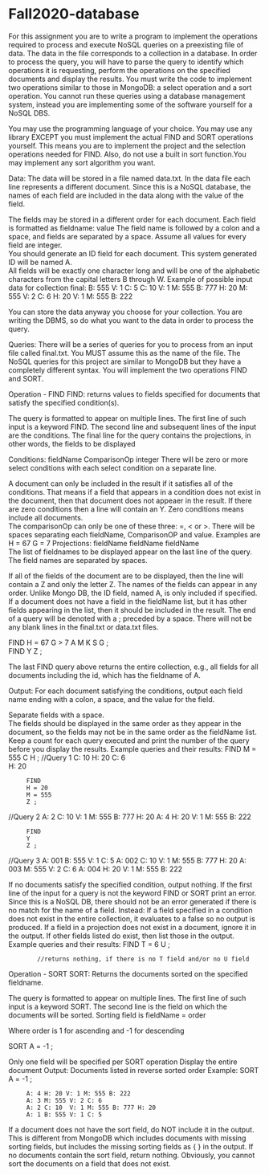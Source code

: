 # Fall2020-database

For this assignment you are to write a program to implement the operations required to process and execute NoSQL queries on a preexisting file of data.  The data in the file corresponds to a collection in a database.  In order to process the query, you will have to parse the query to identify which operations it is requesting, perform the operations on the specified documents and display the results.  You must write the code to implement two operations similar to those in MongoDB: a select operation and a sort operation. You cannot run these queries using a database management system, instead you are implementing some of the software yourself for a NoSQL DBS. 

You may use the programming language of your choice.  You may use any library EXCEPT you must implement the actual FIND and SORT operations yourself.  This means you are to implement the project and the selection operations needed for FIND.  Also, do not use a built in sort function.You may implement any sort algorithm you want.  

Data:   The data will be stored in a file named data.txt. In the data file each line represents a different document.  Since this is a NoSQL database, the names of each field are included in the data along with the value of the field.  

The fields may be stored in a different order for each document.  Each field is formatted as 
         fieldname: value
The field name is followed by a colon and a space, and fields are separated by a space. 
Assume all values for every field are integer.  
You should generate an ID field for each document.  This system generated ID will be named A.  
All fields will be exactly one character long and will be one of the alphabetic characters from the capital letters B through W.
Example of possible input data for collection final:
            B: 555 V: 1 C: 5
            C: 10  V: 1 M: 555 B: 777 H: 20
            M: 555 V: 2 C: 6
            H: 20 V: 1 M: 555 B: 222

You can store the data anyway you choose for your collection.  You are writing the DBMS, so do what you want to the data in order to process the query.

Queries:   There will be a series of queries for you to process from an input file called final.txt.  You MUST assume this as the name of the file. The NoSQL queries for this project are similar to MongoDB but they have a completely different syntax. You will implement the two operations FIND and SORT.

Operation - FIND
FIND: returns values to fields specified for documents that satisfy the specified condition(s).

The query is formatted to appear on multiple lines. 
The first line of such input is a keyword FIND.
The second line and subsequent lines of the input are the conditions.
The final line for the query contains the projections, in other words, the fields to be displayed
 

Conditions:  fieldName ComparisonOp integer
There will be zero or more select conditions with each select condition on a separate line.

A document can only be included in the result if it satisfies all of the conditions.  That means if a field that appears in a condition does not exist in the document, then that document does not appeaer in the result.
If there are zero conditions then a line will contain an Y. Zero conditions means include all documents.  
The comparisonOp can only be one of these three:  =, < or >.
There will be spaces separating each fieldName, ComparisonOP and value.  Examples are
                   H = 67
                  G = 7
Projections:   fieldName fieldName fieldName  
The list of fieldnames to be displayed appear on the last line of the query. The field names are separated by spaces. 

If all of the fields of the document are to be displayed, then the line will contain a Z and only the letter Z.
The names of the fields can appear in any order.
Unlike Mongo DB, the ID field, named A, is only included if specified.  If a document does not have a field in the fieldName list, but it has other fields appearing in the list, then it should be included in the result. 
The end of a query will be denoted with a ; preceded by a space. There will not be any blank lines in the final.txt or data.txt files.

FIND
H = 67
G > 7
A M K S G ;        
FIND
Y
Z ;

The last FIND query above returns the entire collection, e.g., all fields for all documents including the id, which has the fieldname of A.

Output:  For each document satisfying the conditions, output each field name ending with a colon, a space, and the value for the field. 

Separate fields with a space.  
The fields should be displayed in the same order as they appear in the document, so the fields may not be in the same order as the fieldName list. 
Keep a count for each query executed and print the number of the query before you display the results. 
Example queries and their results:
         FIND
         M = 555
         C H ;
//Query 1
            C: 10 H: 20
            C: 6  
          H: 20

         FIND
         H = 20
         M = 555 
         Z ; 
//Query 2 
          A: 2 C: 10  V: 1 M: 555 B: 777 H: 20
            A: 4  H: 20 V: 1 M: 555 B: 222


         FIND
         Y
         Z ;
//Query 3
            A: 001 B: 555 V: 1 C: 5
            A: 002 C: 10  V: 1 M: 555 B: 777 H: 20
            A: 003 M: 555 V: 2 C: 6
            A: 004 H: 20 V: 1 M: 555 B: 222

If no documents satisfy the specified condition, output nothing.
If the first line of the input for a query is not the keyword FIND or SORT print an error. 
Since this is a NoSQL DB, there should not be an error generated if there is no match for the name of a field.  Instead:
If a field specified in a condition does not exist in the entire collection, it evaluates to a false so no output is produced. 
If a field in a projection does not exist in a document, ignore it in the output.  If other fields listed do exist, then list those in the output.
Example queries and their results:
          FIND
          T = 6
          U ;
         
            //returns nothing, if there is no T field and/or no U field

Operation -  SORT
SORT:  Returns the documents sorted on the specified fieldname.

The query is formatted to appear on multiple lines. 
The first line of such input is a keyword SORT.
The second line is the field on which the documents will be sorted. 
Sorting field is fieldName = order

Where order is 1 for ascending and -1 for descending

SORT
A = -1 ;

Only one field will be specified per SORT operation
Display the entire document
Output:   Documents listed in reverse sorted order
Example:
         SORT
         A = -1 ;

         A: 4 H: 20 V: 1 M: 555 B: 222
         A: 3 M: 555 V: 2 C: 6
         A: 2 C: 10  V: 1 M: 555 B: 777 H: 20
         A: 1 B: 555 V: 1 C: 5

If a document does not have the sort field, do NOT include it in the output.  This is different from MongoDB which includes documents with missing sorting fields, but includes the missing sorting fields as { } in the output.
If no documents contain the sort field, return nothing.  Obviously, you cannot sort the documents on a field that does not exist.
